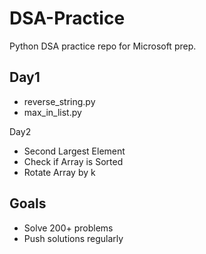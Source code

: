 # DSA-Practice

Python DSA practice repo for Microsoft prep.

## Day1
- reverse_string.py
- max_in_list.py

Day2
- Second Largest Element
- Check if Array is Sorted
- Rotate Array by k


## Goals
- Solve 200+ problems
- Push solutions regularly
